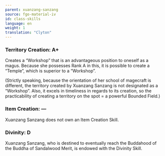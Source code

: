 ```yaml
---
parent: xuanzang-sanzang
source: fgo-material-iv
id: class-skills
language: en
weight: 1
translation: "Clyton"
---
```


### Territory Creation: A+

Creates a “Workshop” that is an advantageous position to oneself as a magus. Because she possesses Rank A in this, it is possible to create a “Temple”, which is superior to a “Workshop”.

(Strictly speaking, because the orientation of her school of magecraft is different, the territory created by Xuanzang Sanzang is not designated as a “Workshop”. Also, it excels in timeliness in regards to its creation, so the practicability of creating a territory on the spot = a powerful Bounded Field.)

### Item Creation: —

Xuanzang Sanzang does not own an Item Creation Skill.

### Divinity: D

Xuanzang Sanzang, who is destined to eventually reach the Buddahood of the Buddha of Sandalwood Merit, is endowed with the Divinity Skill.

